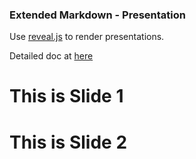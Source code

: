 ### Extended Markdown - Presentation

Use [reveal.js](https://github.com/hakimel/reveal.js) to render presentations.

Detailed doc at [here](https://rawgit.com/shd101wyy/markdown-preview-enhanced/master/docs/presentation-intro.html)

<!-- slide -->
# This is Slide 1

<!-- slide data-background-color:"#008f00" -->
# This is Slide 2
